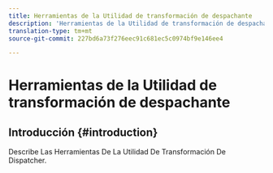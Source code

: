 ```yaml
---
title: Herramientas de la Utilidad de transformación de despachante
description: 'Herramientas de la Utilidad de transformación de despachante '
translation-type: tm+mt
source-git-commit: 227bd6a73f276eec91c681ec5c0974bf9e146ee4

---
```



# Herramientas de la Utilidad de transformación de despachante

## Introducción {#introduction}

Describe Las Herramientas De La Utilidad De Transformación De Dispatcher.
